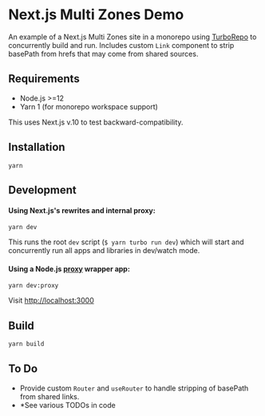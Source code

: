 # Next.js Multi Zones Demo

An example of a Next.js Multi Zones site in a monorepo using [TurboRepo](https://turborepo.org/) to concurrently build and run.
Includes custom `Link` component to strip basePath from hrefs that may come from shared sources.

## Requirements

- Node.js >=12
- Yarn 1 (for monorepo workspace support)

This uses Next.js v.10 to test backward-compatibility.

## Installation

```console
yarn
```

## Development

#### Using Next.js's rewrites and internal proxy:

```console
yarn dev
```

This runs the root `dev` script (`$ yarn turbo run dev`) which will start and concurrently run all apps and libraries in dev/watch mode.

#### Using a Node.js [proxy](https://github.com/chimurai/http-proxy-middleware) wrapper app:

```console
yarn dev:proxy
```

Visit [http://localhost:3000](http://localhost:3000)

## Build

```bash
yarn build
```

## To Do

- Provide custom `Router` and `useRouter` to handle stripping of basePath from shared links.
- *See various TODOs in code

